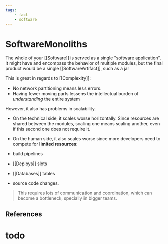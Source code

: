 ```yaml
---
tags:
    - fact
    - software
---
```


# SoftwareMonoliths

The whole of your [[Software]] is served as a single "software application". It might have and encompass the behavior of multiple modules, but the final product would be a single [[SoftwareArtifact]], such as a jar

This is great in regards to [[Complexity]]:

- No network partitioning means less errors.
- Having fewer moving parts lessens the intellectual burden of *understanding* the entire system

However, it also has problems in scalability.

- On the technical side, it scales worse horizontally. Since resources are shared between the modules, scaling one means scaling another, even if this second one does not require it.

- On the human side, it also scales worse since more developers need to compete for **limited resources**:

- build pipelines

- [[Deploys]] slots

- [[Databases]] tables

- source code changes.

> This requires lots of communication and coordination,  which can become a bottleneck, specially in bigger teams.

## References

# todo
